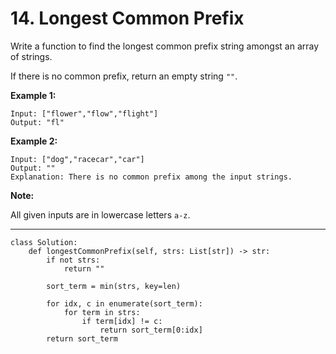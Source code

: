 # 14. Longest Common Prefix

Write a function to find the longest common prefix string amongst an array of strings.

If there is no common prefix, return an empty string `""`.

**Example 1:**
```
Input: ["flower","flow","flight"]
Output: "fl"
```

**Example 2:**
```
Input: ["dog","racecar","car"]
Output: ""
Explanation: There is no common prefix among the input strings.
```

**Note:**

All given inputs are in lowercase letters `a-z`.

---

```
class Solution:
    def longestCommonPrefix(self, strs: List[str]) -> str:
        if not strs:
            return ""
        
        sort_term = min(strs, key=len)

        for idx, c in enumerate(sort_term):
            for term in strs:
                if term[idx] != c:
                    return sort_term[0:idx]
        return sort_term
```
